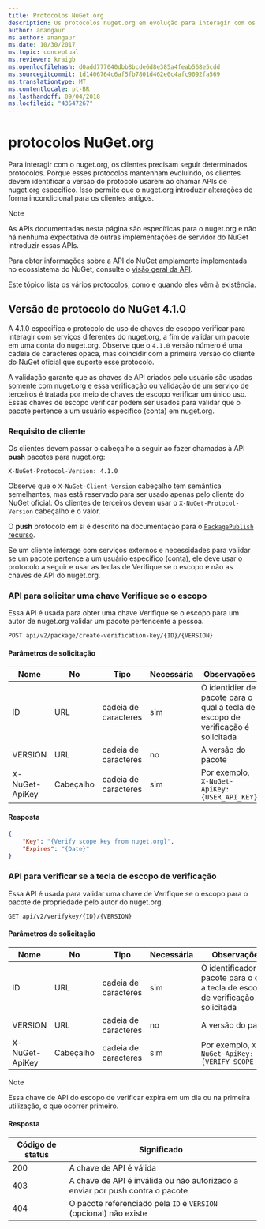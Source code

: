 ```yaml
---
title: Protocolos NuGet.org
description: Os protocolos nuget.org em evolução para interagir com os clientes do NuGet.
author: anangaur
ms.author: anangaur
ms.date: 10/30/2017
ms.topic: conceptual
ms.reviewer: kraigb
ms.openlocfilehash: d0add777040dbb8bcde6d8e385a4feab568e5cdd
ms.sourcegitcommit: 1d1406764c6af5fb7801d462e0c4afc9092fa569
ms.translationtype: MT
ms.contentlocale: pt-BR
ms.lasthandoff: 09/04/2018
ms.locfileid: "43547267"
---
```

# <a name="nugetorg-protocols"></a>protocolos NuGet.org

Para interagir com o nuget.org, os clientes precisam seguir determinados protocolos. Porque esses protocolos mantenham evoluindo, os clientes devem identificar a versão do protocolo usarem ao chamar APIs de nuget.org específico. Isso permite que o nuget.org introduzir alterações de forma incondicional para os clientes antigos.

> [!Note]
> As APIs documentadas nesta página são específicas para o nuget.org e não há nenhuma expectativa de outras implementações de servidor do NuGet introduzir essas APIs. 

Para obter informações sobre a API do NuGet amplamente implementada no ecossistema do NuGet, consulte o [visão geral da API](overview.md).

Este tópico lista os vários protocolos, como e quando eles vêm à existência.

## <a name="nuget-protocol-version-410"></a>Versão de protocolo do NuGet 4.1.0

A 4.1.0 especifica o protocolo de uso de chaves de escopo verificar para interagir com serviços diferentes do nuget.org, a fim de validar um pacote em uma conta do nuget.org. Observe que o `4.1.0` versão número é uma cadeia de caracteres opaca, mas coincidir com a primeira versão do cliente do NuGet oficial que suporte esse protocolo.

A validação garante que as chaves de API criados pelo usuário são usadas somente com nuget.org e essa verificação ou validação de um serviço de terceiros é tratada por meio de chaves de escopo verificar um único uso. Essas chaves de escopo verificar podem ser usados para validar que o pacote pertence a um usuário específico (conta) em nuget.org.

### <a name="client-requirement"></a>Requisito de cliente

Os clientes devem passar o cabeçalho a seguir ao fazer chamadas à API **push** pacotes para nuget.org:

    X-NuGet-Protocol-Version: 4.1.0

Observe que o `X-NuGet-Client-Version` cabeçalho tem semântica semelhantes, mas está reservado para ser usado apenas pelo cliente do NuGet oficial. Os clientes de terceiros devem usar o `X-NuGet-Protocol-Version` cabeçalho e o valor.

O **push** protocolo em si é descrito na documentação para o [ `PackagePublish` recurso](package-publish-resource.md).

Se um cliente interage com serviços externos e necessidades para validar se um pacote pertence a um usuário específico (conta), ele deve usar o protocolo a seguir e usar as teclas de Verifique se o escopo e não as chaves de API do nuget.org.

### <a name="api-to-request-a-verify-scope-key"></a>API para solicitar uma chave Verifique se o escopo

Essa API é usada para obter uma chave Verifique se o escopo para um autor de nuget.org validar um pacote pertencente a pessoa.

    POST api/v2/package/create-verification-key/{ID}/{VERSION}

#### <a name="request-parameters"></a>Parâmetros de solicitação

Nome           | No     | Tipo   | Necessária | Observações
-------------- | ------ | ------ | -------- | -----
ID             | URL    | cadeia de caracteres | sim      | O identidier de pacote para o qual a tecla de escopo de verificação é solicitada
VERSION        | URL    | cadeia de caracteres | no       | A versão do pacote
X-NuGet-ApiKey | Cabeçalho | cadeia de caracteres | sim      | Por exemplo, `X-NuGet-ApiKey: {USER_API_KEY}`

#### <a name="response"></a>Resposta

```json
{
    "Key": "{Verify scope key from nuget.org}",
    "Expires": "{Date}"
}
```

### <a name="api-to-verify-the-verify-scope-key"></a>API para verificar se a tecla de escopo de verificação

Essa API é usada para validar uma chave de Verifique se o escopo para o pacote de propriedade pelo autor do nuget.org.

    GET api/v2/verifykey/{ID}/{VERSION}

#### <a name="request-parameters"></a>Parâmetros de solicitação

Nome           | No     | Tipo   | Necessária | Observações
-------------  | ------ | ------ | -------- | -----
ID             | URL    | cadeia de caracteres | sim      | O identificador de pacote para o qual a tecla de escopo de verificação é solicitada
VERSION        | URL    | cadeia de caracteres | no       | A versão do pacote
X-NuGet-ApiKey | Cabeçalho | cadeia de caracteres | sim      | Por exemplo, `X-NuGet-ApiKey: {VERIFY_SCOPE_KEY}`

> [!Note]
> Essa chave de API do escopo de verificar expira em um dia ou na primeira utilização, o que ocorrer primeiro.

#### <a name="response"></a>Resposta

Código de status | Significado
----------- | -------
200         | A chave de API é válida
403         | A chave de API é inválida ou não autorizado a enviar por push contra o pacote
404         | O pacote referenciado pela `ID` e `VERSION` (opcional) não existe
